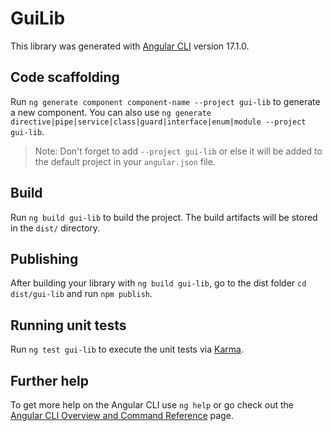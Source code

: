 # GuiLib

This library was generated with [Angular CLI](https://github.com/angular/angular-cli) version 17.1.0.

## Code scaffolding

Run `ng generate component component-name --project gui-lib` to generate a new component. You can also use `ng generate directive|pipe|service|class|guard|interface|enum|module --project gui-lib`.
> Note: Don't forget to add `--project gui-lib` or else it will be added to the default project in your `angular.json` file. 

## Build

Run `ng build gui-lib` to build the project. The build artifacts will be stored in the `dist/` directory.

## Publishing

After building your library with `ng build gui-lib`, go to the dist folder `cd dist/gui-lib` and run `npm publish`.

## Running unit tests

Run `ng test gui-lib` to execute the unit tests via [Karma](https://karma-runner.github.io).

## Further help

To get more help on the Angular CLI use `ng help` or go check out the [Angular CLI Overview and Command Reference](https://angular.io/cli) page.
